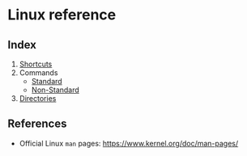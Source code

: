 # Linux reference

## Index

1. [Shortcuts](00_shortcut/00_shortcut.md)
2. Commands
   * [Standard](01_command/00_standard.md)
   * [Non-Standard](01_command/01_non_standard.md)
3. [Directories](02_directory/00_directory.md)

## References

* Official Linux `man` pages: https://www.kernel.org/doc/man-pages/